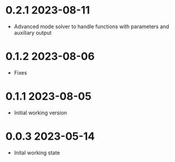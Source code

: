 # 0.2.1 2023-08-11

- Advanced mode solver to handle functions with parameters and auxiliary output

# 0.1.2 2023-08-06

- Fixes

# 0.1.1 2023-08-05

- Initial working version

# 0.0.3 2023-05-14

- Inital working state
